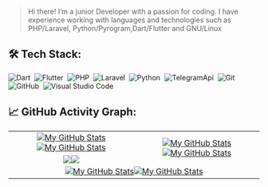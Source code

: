 
> Hi there! I’m a junior Developer with a passion for coding. I have experience working with languages and technologies such as PHP/Laravel, Python/Pyrogram,Dart/Flutter and GNU/Linux


## 🛠️ Tech Stack:
![Dart](https://img.shields.io/badge/-Dart-555?style=flat&logo=dart)&nbsp;
![Flutter](https://img.shields.io/badge/-Flutter-555?style=flat&logo=flutter)&nbsp;
![PHP](https://img.shields.io/badge/-PHP-555?style=flat&logo=php)&nbsp;
![Laravel](https://img.shields.io/badge/-Laravel-555?style=flat&logo=laravel)&nbsp;
![Python](https://img.shields.io/badge/-Python-555?style=flat&logo=python)&nbsp;
![TelegramApi](https://img.shields.io/badge/-Telegram%20API-555?style=flat&logo=telegram)&nbsp;
![Git](https://img.shields.io/badge/-Git-555?style=flat&logo=git)&nbsp;
![GitHub](https://img.shields.io/badge/-GitHub-555?style=flat&logo=github)&nbsp;
![Visual Studio Code](https://img.shields.io/badge/-Visual%20Studio%20Code-555?style=flat&logo=visual-studio-code&logoColor=007ACC)&nbsp;

  

## 📈 GitHub Activity Graph:

<table>
    <tr>
        <td align="center"><a href="https://github.com/vaibhavvikas#gh-light-mode-only"><img src="https://github-readme-stats.vercel.app/api?username=imahdiahz&show_icons=true&theme=default&include_all_commits=true#gh-light-mode-only" alt="My GitHub Stats"/></a><a href="https://github.com/imahdiahz#gh-dark-mode-only"><img src="https://github-readme-stats.vercel.app/api?username=imahdiahz&show_icons=true&theme=tokyonight&include_all_commits=true#gh-dark-mode-only" alt="My GitHub Stats"/></a></td>
        <td rowspan="2" align="center"><a href="https://github.com/imahdiahz#gh-light-mode-only"><img src="https://github-readme-stats.vercel.app/api/top-langs/?username=imahdiahz&theme=default&langs_count=8#gh-light-mode-only" alt="My GitHub Stats"/></a><a href="https://github.com/imahdiahz#gh-dark-mode-only"><img src="https://github-readme-stats.vercel.app/api/top-langs/?username=imahdiahz&theme=tokyonight&langs_count=8#gh-dark-mode-only" alt="My GitHub Stats"/></a></td>
    </tr>
    <tr>
        <td align="center"><a href="https://github.com/vaibhavvikas#gh-light-mode-only"><img src="https://github-readme-streak-stats.herokuapp.com/?user=vaibhavvikas&theme=default"/></a><a href="https://github.com/vaibhavvikas#gh-dark-mode-only"><img src="https://github-readme-streak-stats.herokuapp.com/?user=vaibhavvikas&theme=tokyonight"/></a></td>
    </tr>
    <tr>
        <td colspan="2" align="center"><a href="https://github.com/vaibhavvikas#gh-light-mode-only"><img src="https://raw.githubusercontent.com/vaibhavvikas/vaibhavvikas/output/github-contribution-grid-snake-default.svg#gh-light-mode-only" alt="My GitHub Stats"/></a><a href="https://github.com/vaibhavvikas#gh-dark-mode-only"><img src="https://raw.githubusercontent.com/vaibhavvikas/vaibhavvikas/output/github-contribution-grid-snake-dark.svg#gh-dark-mode-only" alt="My GitHub Stats"/></a></td>
    </tr>
</table>
